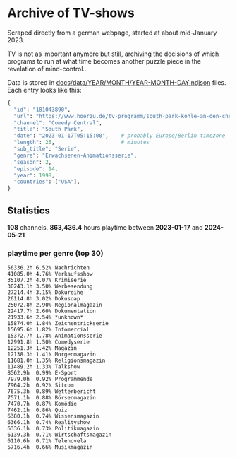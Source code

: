 # Archive of TV-shows

Scraped directly from a german webpage, started at about mid-January 2023.

TV is not as important anymore but still, archiving the decisions of which programs to run at what time
becomes another puzzle piece in the revelation of mind-control.. 

Data is stored in [docs/data/YEAR/MONTH/YEAR-MONTH-DAY.ndjson](docs/data/) files. 
Each entry looks like this:

```python
{
  "id": "181043890", 
  "url": "https://www.hoerzu.de/tv-programm/south-park-kohle-an-den-chefkoch/bid_181043890/", 
  "channel": "Comedy Central", 
  "title": "South Park", 
  "date": "2023-01-17T05:15:00",    # probably Europe/Berlin timezone 
  "length": 25,                     # minutes 
  "sub_title": "Serie", 
  "genre": "Erwachsenen-Animationsserie", 
  "season": 2, 
  "episode": 14, 
  "year": 1998, 
  "countries": ["USA"],
}
```

## Statistics

**108** channels, **863,436.4** hours playtime between **2023-01-17** and **2024-05-21**


### playtime per genre (top 30)

    56336.2h 6.52% Nachrichten
    41085.0h 4.76% Verkaufsshow
    35107.2h 4.07% Krimiserie
    30243.1h 3.50% Werbesendung
    27214.4h 3.15% Dokureihe
    26114.8h 3.02% Dokusoap
    25072.8h 2.90% Regionalmagazin
    22417.7h 2.60% Dokumentation
    21933.6h 2.54% *unknown*
    15874.0h 1.84% Zeichentrickserie
    15695.6h 1.82% Infomercial
    15372.7h 1.78% Animationsserie
    12991.8h 1.50% Comedyserie
    12251.3h 1.42% Magazin
    12138.3h 1.41% Morgenmagazin
    11681.0h 1.35% Religionsmagazin
    11489.2h 1.33% Talkshow
    8562.9h  0.99% E-Sport
    7979.0h  0.92% Programmende
    7964.2h  0.92% Sitcom
    7675.3h  0.89% Wetterbericht
    7571.1h  0.88% Börsenmagazin
    7470.7h  0.87% Komödie
    7462.1h  0.86% Quiz
    6380.1h  0.74% Wissensmagazin
    6366.1h  0.74% Realityshow
    6336.1h  0.73% Politikmagazin
    6139.3h  0.71% Wirtschaftsmagazin
    6110.6h  0.71% Telenovela
    5716.4h  0.66% Musikmagazin
